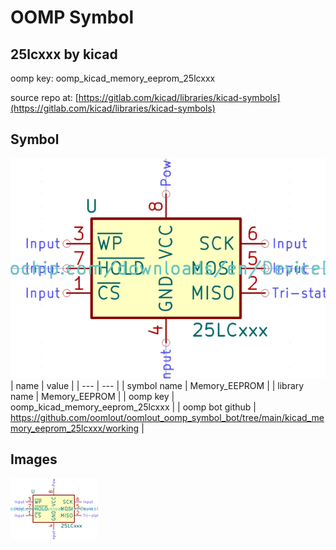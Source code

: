 # OOMP Symbol  
## 25lcxxx  by kicad  
  
oomp key: oomp_kicad_memory_eeprom_25lcxxx  
  
source repo at: [https://gitlab.com/kicad/libraries/kicad-symbols](https://gitlab.com/kicad/libraries/kicad-symbols)  
## Symbol  
  
[![working.png](working_600.png)](working.png)  
| name | value | 
| --- | --- | 
| symbol name | Memory_EEPROM | 
| library name | Memory_EEPROM | 
| oomp key | oomp_kicad_memory_eeprom_25lcxxx | 
| oomp bot github | https://github.com/oomlout/oomlout_oomp_symbol_bot/tree/main/kicad_memory_eeprom_25lcxxx/working | 
## Images  
  
[![working.png](working_140.png)](working.png)  
